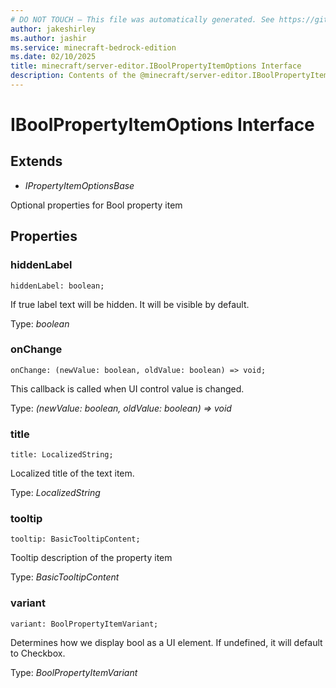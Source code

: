 ```yaml
---
# DO NOT TOUCH — This file was automatically generated. See https://github.com/mojang/minecraftapidocsgenerator to modify descriptions, examples, etc.
author: jakeshirley
ms.author: jashir
ms.service: minecraft-bedrock-edition
ms.date: 02/10/2025
title: minecraft/server-editor.IBoolPropertyItemOptions Interface
description: Contents of the @minecraft/server-editor.IBoolPropertyItemOptions class.
---
```

# IBoolPropertyItemOptions Interface

## Extends
- *IPropertyItemOptionsBase*

Optional properties for Bool property item

## Properties

### **hiddenLabel**
`hiddenLabel: boolean;`

If true label text will be hidden. It will be visible by default.

Type: *boolean*

### **onChange**
`onChange: (newValue: boolean, oldValue: boolean) => void;`

This callback is called when UI control value is changed.

Type: *(newValue: boolean, oldValue: boolean) => void*

### **title**
`title: LocalizedString;`

Localized title of the text item.

Type: *LocalizedString*

### **tooltip**
`tooltip: BasicTooltipContent;`

Tooltip description of the property item

Type: *BasicTooltipContent*

### **variant**
`variant: BoolPropertyItemVariant;`

Determines how we display bool as a UI element. If undefined, it will default to Checkbox.

Type: *BoolPropertyItemVariant*
